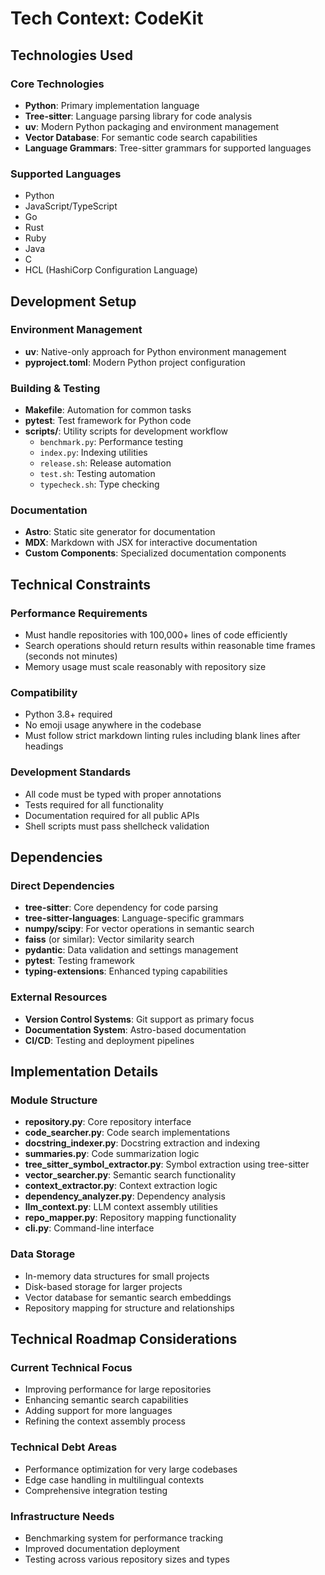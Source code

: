 # Tech Context: CodeKit

## Technologies Used

### Core Technologies

- **Python**: Primary implementation language
- **Tree-sitter**: Language parsing library for code analysis
- **uv**: Modern Python packaging and environment management
- **Vector Database**: For semantic code search capabilities
- **Language Grammars**: Tree-sitter grammars for supported languages

### Supported Languages

- Python
- JavaScript/TypeScript
- Go
- Rust
- Ruby
- Java
- C
- HCL (HashiCorp Configuration Language)

## Development Setup

### Environment Management

- **uv**: Native-only approach for Python environment management
- **pyproject.toml**: Modern Python project configuration

### Building & Testing

- **Makefile**: Automation for common tasks
- **pytest**: Test framework for Python code
- **scripts/**: Utility scripts for development workflow
  - `benchmark.py`: Performance testing
  - `index.py`: Indexing utilities
  - `release.sh`: Release automation
  - `test.sh`: Testing automation
  - `typecheck.sh`: Type checking

### Documentation

- **Astro**: Static site generator for documentation
- **MDX**: Markdown with JSX for interactive documentation
- **Custom Components**: Specialized documentation components

## Technical Constraints

### Performance Requirements

- Must handle repositories with 100,000+ lines of code efficiently
- Search operations should return results within reasonable time frames (seconds not minutes)
- Memory usage must scale reasonably with repository size

### Compatibility

- Python 3.8+ required
- No emoji usage anywhere in the codebase
- Must follow strict markdown linting rules including blank lines after headings

### Development Standards

- All code must be typed with proper annotations
- Tests required for all functionality
- Documentation required for all public APIs
- Shell scripts must pass shellcheck validation

## Dependencies

### Direct Dependencies

- **tree-sitter**: Core dependency for code parsing
- **tree-sitter-languages**: Language-specific grammars
- **numpy/scipy**: For vector operations in semantic search
- **faiss** (or similar): Vector similarity search
- **pydantic**: Data validation and settings management
- **pytest**: Testing framework
- **typing-extensions**: Enhanced typing capabilities

### External Resources

- **Version Control Systems**: Git support as primary focus
- **Documentation System**: Astro-based documentation
- **CI/CD**: Testing and deployment pipelines

## Implementation Details

### Module Structure

- **repository.py**: Core repository interface
- **code_searcher.py**: Code search implementations
- **docstring_indexer.py**: Docstring extraction and indexing
- **summaries.py**: Code summarization logic
- **tree_sitter_symbol_extractor.py**: Symbol extraction using tree-sitter
- **vector_searcher.py**: Semantic search functionality
- **context_extractor.py**: Context extraction logic
- **dependency_analyzer.py**: Dependency analysis
- **llm_context.py**: LLM context assembly utilities
- **repo_mapper.py**: Repository mapping functionality
- **cli.py**: Command-line interface

### Data Storage

- In-memory data structures for small projects
- Disk-based storage for larger projects
- Vector database for semantic search embeddings
- Repository mapping for structure and relationships

## Technical Roadmap Considerations

### Current Technical Focus

- Improving performance for large repositories
- Enhancing semantic search capabilities
- Adding support for more languages
- Refining the context assembly process

### Technical Debt Areas

- Performance optimization for very large codebases
- Edge case handling in multilingual contexts
- Comprehensive integration testing

### Infrastructure Needs

- Benchmarking system for performance tracking
- Improved documentation deployment
- Testing across various repository sizes and types
